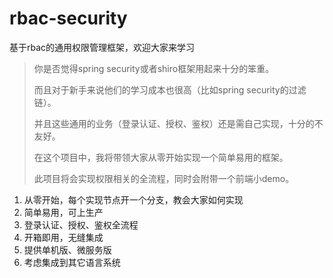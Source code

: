 # rbac-security
基于rbac的通用权限管理框架，欢迎大家来学习
> 你是否觉得spring security或者shiro框架用起来十分的笨重。
>
> 而且对于新手来说他们的学习成本也很高（比如spring security的过滤链）。
> 
> 并且这些通用的业务（登录认证、授权、鉴权）还是需自己实现，十分的不友好。
> 
> 在这个项目中，我将带领大家从零开始实现一个简单易用的框架。
> 
> 此项目将会实现权限相关的全流程，同时会附带一个前端小demo。
>
1. 从零开始，每个实现节点开一个分支，教会大家如何实现
2. 简单易用，可上生产
3. 登录认证、授权、鉴权全流程
4. 开箱即用，无缝集成
5. 提供单机版、微服务版
6. 考虑集成到其它语言系统


